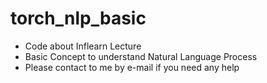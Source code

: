 # torch_nlp_basic
- Code about Inflearn Lecture
- Basic Concept to understand Natural Language Process
- Please contact to me by e-mail if you need any help
